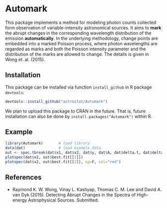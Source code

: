# Automark

This package implements a method for modeling photon counts collected form
observation of variable-intensity astronomical sources. It aims to **mark** the
abrupt changes in the corresponding wavelength distribution of the emission
**automatically**. In the underlying methodology, change points are embedded into a
marked Poisson process, where photon wavelengths are regarded as marks and both
the Poisson intensity parameter and the distribution of the marks are allowed
to change. The details is given in Wong et. al. (2015).

## Installation
This package can be installed via function `install_github` in R package `devtools`:

``` r
devtools::install_github("astrostat/Automark")

```

We plan to upload this package to CRAN in the future. That is, future installation can
also be done by `install.packages("Automark")` within R.

## Example
```r
library(Automark)       # load library
data(dat)               # load example data
out <- spec.tbreak(dat$x1, dat$x2, dat$y, dat$A, dat$delta.t, dat$delta.w, cpus=5)
plotspec(dat$x2, out$best.fit[[1]])
plotspec(dat$x2, out$best.fit[[2]], np=F, col="red")
```


## References
* Raymond K. W. Wong, Vinay L. Kashyap, Thomas C. M. Lee and David A. van Dyk (2015).
Detecting Abrupt Changes in the Spectra of High-energy Astrophysical Sources. Submitted.
